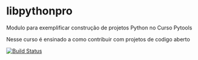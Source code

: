 # libpythonpro
Modulo para exemplificar construção de projetos Python no Curso Pytools

Nesse curso é ensinado a como contribuir com projetos de codigo aberto 

[![Build Status](https://travis-ci.com/joaonetoeng/libpythonpro.svg?branch=master)](https://travis-ci.com/joaonetoeng/libpythonpro)

